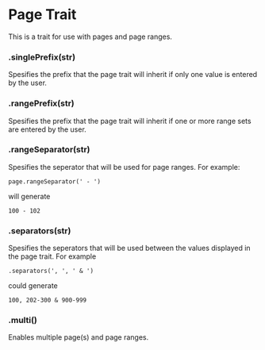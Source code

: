 # Page Trait
This is a trait for use with pages and page ranges.

### .singlePrefix(str)

Spesifies the prefix that the page trait will inherit if only one value is entered by the user.

### .rangePrefix(str)

Spesifies the prefix that the page trait will inherit if one or more range sets are entered by the user.

### .rangeSeparator(str)

Spesifies the seperator that will be used for page ranges. For example:

```JS
page.rangeSeparator(' - ')
```
will generate

```JS
100 - 102
```

### .separators(str)

Spesifies the seperators that will be used between the values displayed in the page trait. For example

```JS
.separators(', ', ' & ')
```

could generate  

```JS
100, 202-300 & 900-999
```

### .multi()

Enables multiple page(s) and page ranges.